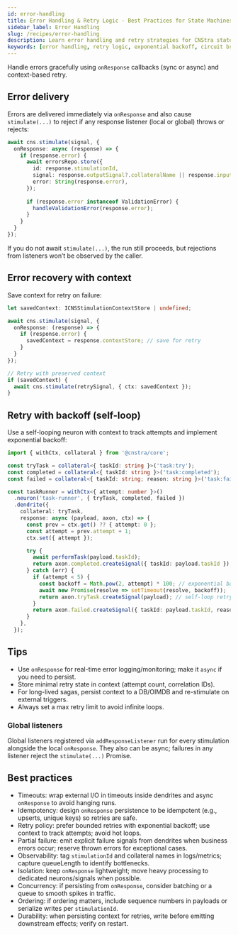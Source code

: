 ```yaml
---
id: error-handling
title: Error Handling & Retry Logic - Best Practices for State Machines
sidebar_label: Error Handling
slug: /recipes/error-handling
description: Learn error handling and retry strategies for CNStra state machines. Implement exponential backoff, circuit breakers, error recovery with context, and monitoring for resilient orchestration.
keywords: [error handling, retry logic, exponential backoff, circuit breaker, error recovery, fault tolerance, resilience patterns, retry strategies, failure handling, exception handling, error monitoring, graceful degradation, compensation, rollback, idempotency]
---
```


Handle errors gracefully using `onResponse` callbacks (sync or async) and context-based retry.

## Error delivery

Errors are delivered immediately via `onResponse` and also cause `stimulate(...)` to reject if any response listener (local or global) throws or rejects:

```ts
await cns.stimulate(signal, {
  onResponse: async (response) => {
    if (response.error) {
      await errorsRepo.store({
        id: response.stimulationId,
        signal: response.outputSignal?.collateralName || response.inputSignal?.collateralName,
        error: String(response.error),
      });
      
      if (response.error instanceof ValidationError) {
        handleValidationError(response.error);
      }
    }
  }
});
```

If you do not await `stimulate(...)`, the run still proceeds, but rejections from listeners won’t be observed by the caller.

## Error recovery with context

Save context for retry on failure:

```ts
let savedContext: ICNSStimulationContextStore | undefined;

await cns.stimulate(signal, {
  onResponse: (response) => {
    if (response.error) {
      savedContext = response.contextStore; // save for retry
    }
  }
});

// Retry with preserved context
if (savedContext) {
  await cns.stimulate(retrySignal, { ctx: savedContext });
}
```

## Retry with backoff (self-loop)

Use a self-looping neuron with context to track attempts and implement exponential backoff:

```ts
import { withCtx, collateral } from '@cnstra/core';

const tryTask = collateral<{ taskId: string }>('task:try');
const completed = collateral<{ taskId: string }>('task:completed');
const failed = collateral<{ taskId: string; reason: string }>('task:failed');

const taskRunner = withCtx<{ attempt: number }>()
  .neuron('task-runner', { tryTask, completed, failed })
  .dendrite({
    collateral: tryTask,
    response: async (payload, axon, ctx) => {
      const prev = ctx.get() ?? { attempt: 0 };
      const attempt = prev.attempt + 1;
      ctx.set({ attempt });

      try {
        await performTask(payload.taskId);
        return axon.completed.createSignal({ taskId: payload.taskId });
      } catch (err) {
        if (attempt < 5) {
          const backoff = Math.pow(2, attempt) * 100; // exponential backoff
          await new Promise(resolve => setTimeout(resolve, backoff));
          return axon.tryTask.createSignal(payload); // self-loop retry
        }
        return axon.failed.createSignal({ taskId: payload.taskId, reason: String(err) });
      }
    },
  });
```

## Tips

- Use `onResponse` for real-time error logging/monitoring; make it `async` if you need to persist.
- Store minimal retry state in context (attempt count, correlation IDs).
- For long-lived sagas, persist context to a DB/OIMDB and re-stimulate on external triggers.
- Always set a max retry limit to avoid infinite loops.

### Global listeners

Global listeners registered via `addResponseListener` run for every stimulation alongside the local `onResponse`. They also can be async; failures in any listener reject the `stimulate(...)` Promise.

## Best practices

- Timeouts: wrap external I/O in timeouts inside dendrites and async `onResponse` to avoid hanging runs.
- Idempotency: design `onResponse` persistence to be idempotent (e.g., upserts, unique keys) so retries are safe.
- Retry policy: prefer bounded retries with exponential backoff; use context to track attempts; avoid hot loops.
- Partial failure: emit explicit failure signals from dendrites when business errors occur; reserve thrown errors for exceptional cases.
- Observability: tag `stimulationId` and collateral names in logs/metrics; capture queueLength to identify bottlenecks.
- Isolation: keep `onResponse` lightweight; move heavy processing to dedicated neurons/signals when possible.
- Concurrency: if persisting from `onResponse`, consider batching or a queue to smooth spikes in traffic.
- Ordering: if ordering matters, include sequence numbers in payloads or serialize writes per `stimulationId`.
- Durability: when persisting context for retries, write before emitting downstream effects; verify on restart.


